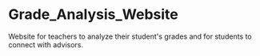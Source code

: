 # Grade_Analysis_Website
Website for teachers to analyze their student's grades and for students to connect with advisors.
